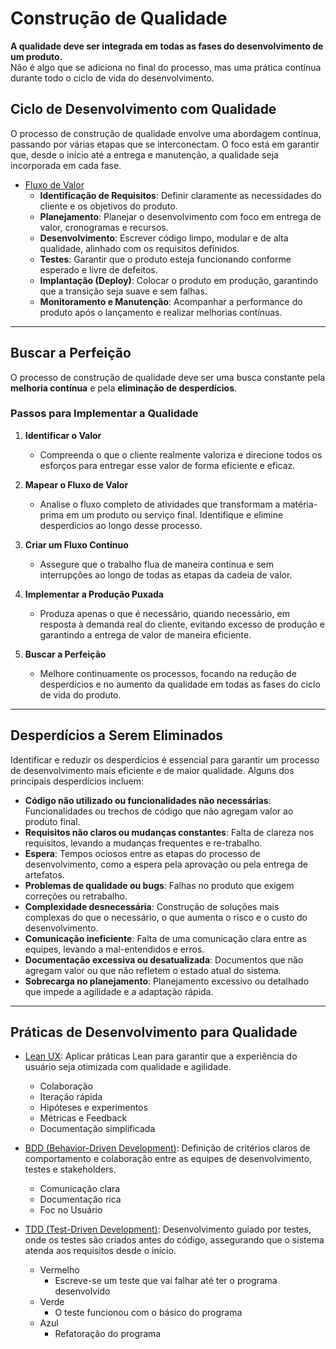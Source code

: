 # Construção de Qualidade

**A qualidade deve ser integrada em todas as fases do desenvolvimento de um produto.**  
Não é algo que se adiciona no final do processo, mas uma prática contínua durante todo o ciclo de vida do desenvolvimento.

## Ciclo de Desenvolvimento com Qualidade

O processo de construção de qualidade envolve uma abordagem contínua, passando por várias etapas que se interconectam. O foco está em garantir que, desde o início até a entrega e manutenção, a qualidade seja incorporada em cada fase.

- [Fluxo de Valor](fluxo.md)
  - **Identificação de Requisitos**: Definir claramente as necessidades do cliente e os objetivos do produto.
  - **Planejamento**: Planejar o desenvolvimento com foco em entrega de valor, cronogramas e recursos.
  - **Desenvolvimento**: Escrever código limpo, modular e de alta qualidade, alinhado com os requisitos definidos.
  - **Testes**: Garantir que o produto esteja funcionando conforme esperado e livre de defeitos.
  - **Implantação (Deploy)**: Colocar o produto em produção, garantindo que a transição seja suave e sem falhas.
  - **Monitoramento e Manutenção**: Acompanhar a performance do produto após o lançamento e realizar melhorias contínuas.

---

## Buscar a Perfeição

O processo de construção de qualidade deve ser uma busca constante pela **melhoria contínua** e pela **eliminação de desperdícios**.

### Passos para Implementar a Qualidade

1. **Identificar o Valor**
   - Compreenda o que o cliente realmente valoriza e direcione todos os esforços para entregar esse valor de forma eficiente e eficaz.

2. **Mapear o Fluxo de Valor**
   - Analise o fluxo completo de atividades que transformam a matéria-prima em um produto ou serviço final. Identifique e elimine desperdícios ao longo desse processo.

3. **Criar um Fluxo Contínuo**
   - Assegure que o trabalho flua de maneira contínua e sem interrupções ao longo de todas as etapas da cadeia de valor.

4. **Implementar a Produção Puxada**
   - Produza apenas o que é necessário, quando necessário, em resposta à demanda real do cliente, evitando excesso de produção e garantindo a entrega de valor de maneira eficiente.

5. **Buscar a Perfeição**
   - Melhore continuamente os processos, focando na redução de desperdícios e no aumento da qualidade em todas as fases do ciclo de vida do produto.

---

## Desperdícios a Serem Eliminados

Identificar e reduzir os desperdícios é essencial para garantir um processo de desenvolvimento mais eficiente e de maior qualidade. Alguns dos principais desperdícios incluem:

- **Código não utilizado ou funcionalidades não necessárias**: Funcionalidades ou trechos de código que não agregam valor ao produto final.
- **Requisitos não claros ou mudanças constantes**: Falta de clareza nos requisitos, levando a mudanças frequentes e re-trabalho.
- **Espera**: Tempos ociosos entre as etapas do processo de desenvolvimento, como a espera pela aprovação ou pela entrega de artefatos.
- **Problemas de qualidade ou bugs**: Falhas no produto que exigem correções ou retrabalho.
- **Complexidade desnecessária**: Construção de soluções mais complexas do que o necessário, o que aumenta o risco e o custo do desenvolvimento.
- **Comunicação ineficiente**: Falta de uma comunicação clara entre as equipes, levando a mal-entendidos e erros.
- **Documentação excessiva ou desatualizada**: Documentos que não agregam valor ou que não refletem o estado atual do sistema.
- **Sobrecarga no planejamento**: Planejamento excessivo ou detalhado que impede a agilidade e a adaptação rápida.

---

## Práticas de Desenvolvimento para Qualidade

- [Lean UX](lean-ux.md): Aplicar práticas Lean para garantir que a experiência do usuário seja otimizada com qualidade e agilidade.
   - Colaboração
   - Iteração rápida
   - Hipóteses e experimentos
   - Métricas e Feedback
   - Documentação simplificada

- [BDD (Behavior-Driven Development)](./bdd.md): Definição de critérios claros de comportamento e colaboração entre as equipes de desenvolvimento, testes e stakeholders.
   - Comunicação clara
   - Documentação rica
   - Foc no Usuário

- [TDD (Test-Driven Development)](./tdd.md): Desenvolvimento guiado por testes, onde os testes são criados antes do código, assegurando que o sistema atenda aos requisitos desde o início.
   - Vermelho
      - Escreve-se um teste que vai falhar até ter o programa desenvolvido
   - Verde
      - O teste funcionou com o básico do programa
   - Azul
      - Refatoração do programa


